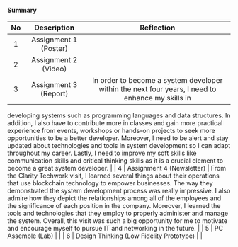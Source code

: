 **Summary**

| No | Description | Reflection |
| :---: | :---: | :---: |
| 1 | Assignment 1 (Poster) |  |
| 2 | Assignment 2 (Video) |  |
| 3 | Assignment 3 (Report) | In order to become a system developer within the next four years, I need to enhance my skills in
developing systems such as programming languages and data structures. In addition, I also have to
contribute more in classes and gain more practical experience from events, workshops or hands-on
projects to seek more opportunities to be a better developer. Moreover, I need to be alert and stay
updated about technologies and tools in system development so I can adapt throughout my career.
Lastly, I need to improve my soft skills like communication skills and critical thinking skills as it is a
crucial element to become a great system developer. |
| 4 | Assignment 4 (Newsletter) | From the Clarity Techwork visit, I learned several things about their operations that use blockchain technology to empower businesses. The way they demonstrated the system development process was really impressive. I also admire how they depict the relationships among all of the employees and the significance of each position in the company. Moreover, I learned the tools and technologies that they employ to properly administer and manage the system. Overall, this visit was such a big opportunity for me to motivate and encourage myself to pursue IT and networking in the future. |
| 5 | PC Assemble (Lab) | |
| 6 | Design Thinking (Low Fidelity Prototype) |  |
